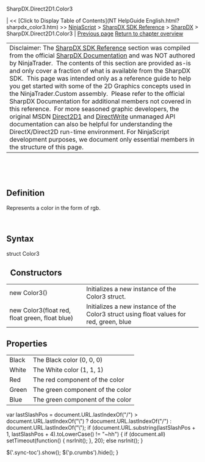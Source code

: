 ﻿










 


SharpDX.Direct2D1.Color3







| &lt;&lt; [Click to Display Table of Contents](NT HelpGuide English.html?sharpdx_color3.htm) &gt;&gt;
 [NinjaScript](ninjascript.htm) &gt; [SharpDX SDK Reference](sharpdx_sdk_reference.htm) &gt; [SharpDX](sharpdx.htm) &gt;
SharpDX.Direct2D1.Color3 | [Previous page](sharpdx_color.htm)
[Return to chapter overview](sharpdx.htm)












|  |
| --- |
| Disclaimer: The [SharpDX SDK Reference](sharpdx_sdk_reference.htm) section was compiled from the official [SharpDX Documentation](http://sharpdx.org/) and was NOT authored by NinjaTrader.  The contents of this section are provided as-is and only cover a fraction of what is available from the SharpDX SDK.  This page was intended only as a reference guide to help you get started with some of the 2D Graphics concepts used in the NinjaTrader.Custom assembly.  Please refer to the official SharpDX Documentation for additional members not covered in this reference.  For more seasoned graphic developers, the original MSDN [Direct2D1](https://msdn.microsoft.com/en-us/library/windows/desktop/dd370990.aspx) and [DirectWrite](https://msdn.microsoft.com/en-us/library/windows/desktop/dd368038.aspx) unmanaged API documentation can also be helpful for understanding the DirectX/Direct2D run-time environment. For NinjaScript development purposes, we document only essential members in the structure of this page. |



 


 


Definition
----------


Represents a color in the form of rgb.


 


Syntax
------


struct Color3


 
Constructors
--------------




|  |  |
| --- | --- |
| new Color3() | Initializes a new instance of the Color3 struct.  |
| new Color3(float red, float green, float blue) | Initializes a new instance of the Color3 struct using float values for red, green, blue |





Properties
----------




|  |  |
| --- | --- |
| Black | The Black color (0, 0, 0) |
| White | The White color (1, 1, 1) |
| Red | The red component of the color |
| Green | The green component of the color |
| Blue | The green component of the color |






 
 var lastSlashPos = document.URL.lastIndexOf("/") &gt; document.URL.lastIndexOf("\\") ? document.URL.lastIndexOf("/") : document.URL.lastIndexOf("\\");
 if (document.URL.substring(lastSlashPos + 1, lastSlashPos + 4).toLowerCase() != "~hh") {
 if (document.all) setTimeout(function() {
 nsrInit();
 }, 20);
 else nsrInit();
 }
 
 
 $('.sync-toc').show();
 $('p.crumbs').hide();
 }
 
 
 



